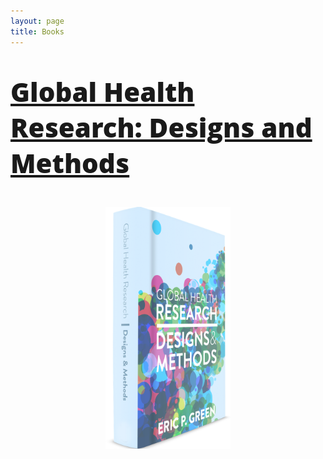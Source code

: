 ```yaml
---
layout: page
title: Books
---
```


<p style="font-size:300%;font-family: 'Open Sans', 'Helvetica Neue', Helvetica, Arial, sans-serif;font-weight: 800;color:#849a0b;"><a href="http://www.designsandmethods.com/ebook/">Global Health Research: Designs and Methods</a></p>

<p align="center">
<a href="http://www.designsandmethods.com/ebook/"><img src="/img/ghr-cover-web.png" style="width: 200px;"/></a>
</p>


